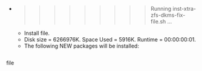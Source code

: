 * >>>>>>>>> Running inst-xtra-zfs-dkms-fix-file.sh ...
  * Install file.
  * Disk size = 6266976K. Space Used = 5916K. Runtime = 00:00:00:01.
  * The following NEW packages will be installed:
  ```bash
file
  ```
